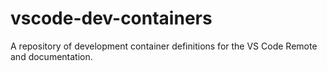 # vscode-dev-containers
A repository of development container definitions for the VS Code Remote and documentation.
